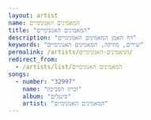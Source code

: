 ```yaml
---
layout: artist
name: המאמינים האנונימיים
title: "המאמינים האנונימיים"
description: "דף האמן המאמינים האנונימיים"
keywords: "שירים, מוזיקה, המאמינים האנונימיים"
permalink: /artists/המאמינים-האנונימיים/
redirect_from:
  - /artists/list/המאמינים האנונימיים
songs:
  - number: "32997"
    name: "זכרון הסביבון"
    album: "סינגלים"
    artist: "המאמינים האנונימיים"
---
```

